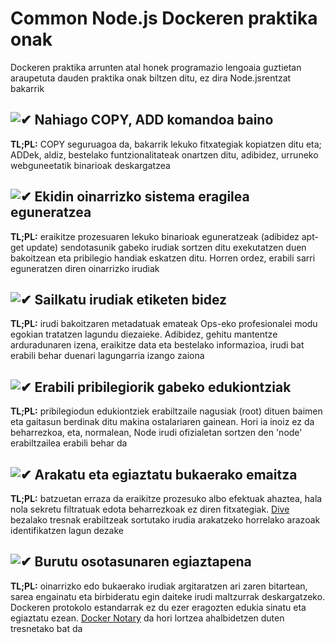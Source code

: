 [✔]: /assets/images/checkbox-small-blue.png

# Common Node.js Dockeren praktika onak

Dockeren praktika arrunten atal honek programazio lengoaia guztietan araupetuta dauden praktika onak biltzen ditu, ez dira Node.jsrentzat bakarrik

## ![✔] Nahiago COPY, ADD komandoa baino

**TL;PL:** COPY seguruagoa da, bakarrik lekuko fitxategiak kopiatzen ditu eta; ADDek, aldiz, bestelako funtzionalitateak onartzen ditu, adibidez, urruneko webguneetatik binarioak deskargatzea

## ![✔] Ekidin oinarrizko sistema eragilea eguneratzea

**TL;PL:** eraikitze prozesuaren lekuko binarioak eguneratzeak (adibidez apt-get update) sendotasunik gabeko irudiak sortzen ditu exekutatzen duen bakoitzean eta pribilegio handiak eskatzen ditu. Horren ordez, erabili sarri eguneratzen diren oinarrizko irudiak

## ![✔] Sailkatu irudiak etiketen bidez

**TL;PL:** irudi bakoitzaren metadatuak emateak Ops-eko profesionalei modu egokian tratatzen lagundu diezaieke. Adibidez, gehitu mantentze arduradunaren izena, eraikitze data eta bestelako informazioa, irudi bat erabili behar duenari lagungarria izango zaiona

## ![✔] Erabili pribilegiorik gabeko edukiontziak

**TL;PL:** pribilegiodun edukiontziek erabiltzaile nagusiak (root) dituen baimen eta gaitasun berdinak ditu makina ostalariaren gainean. Hori ia inoiz ez da beharrezkoa, eta, normalean, Node irudi ofizialetan sortzen den 'node' erabiltzailea erabili behar da

## ![✔] Arakatu eta egiaztatu bukaerako emaitza

**TL;PL:** batzuetan erraza da eraikitze prozesuko albo efektuak ahaztea, hala nola sekretu filtratuak edota beharrezkoak ez diren fitxategiak. [Dive](https://github.com/wagoodman/dive) bezalako tresnak erabiltzeak sortutako irudia arakatzeko horrelako arazoak identifikatzen lagun dezake

## ![✔] Burutu osotasunaren egiaztapena

**TL;PL:** oinarrizko edo bukaerako irudiak argitaratzen ari zaren bitartean, sarea engainatu eta birbideratu egin daiteke irudi maltzurrak deskargatzeko. Dockeren protokolo estandarrak ez du ezer eragozten edukia sinatu eta egiaztatu ezean. [Docker Notary](https://docs.docker.com/notary/getting_started/) da hori lortzea ahalbidetzen duten tresnetako bat da
